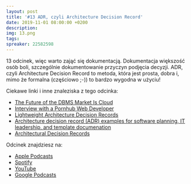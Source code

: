 ```yaml
---
layout: post
title: '#13 ADR, czyli Architecture Decision Record'
date: 2019-11-01 08:00:00 +0200
description: 
img: 13.png
tags: 
spreaker: 22582598
---
```

13 odcinek, więc warto zająć się dokumentacją. Dokumentacja większość osób boli, szczególnie dokumentowanie przyczyn podjęcia decyzji. ADR, czyli Architecture Decision Record to metoda, która jest prosta, dobra i, mimo że formalna (częściowo ;-)) to bardzo wygodna w użyciu!

Ciekawe linki i inne znaleziska z tego odcinka:

- [The Future of the DBMS Market Is Cloud](https://www.gartner.com/doc/reprints?id=1-6S5TW59&ct=190605&st=sb)
- [Interview with a Pornhub Web Developer](https://davidwalsh.name/pornhub-interview)
- [Lightweight Architecture Decision Records](https://www.thoughtworks.com/radar/techniques/lightweight-architecture-decision-records)
- [Architecture decision record (ADR) examples for software planning, IT leadership, and template documenation](https://github.com/joelparkerhenderson/architecture_decision_record)
- [Architectural Decision Records](https://adr.github.io/)


Odcinek znajdziesz na:

- [Apple Podcasts](https://podcasts.apple.com/pl/podcast/adr-czyli-architectural-decision-record/id1477067604?i=1000456242255&l=pl)
- [Spotify](https://open.spotify.com/episode/4E39rhhxpH3BUx00RNHNeo)
- [YouTube](https://www.youtube.com/watch?v=XifOUesYnHU)
- [Google Podcasts](https://podcasts.google.com/?feed=aHR0cHM6Ly9hbmNob3IuZm0vcy84NzIwMTBjL3BvZGNhc3QvcnNz&episode=NGY3ZGFiOGItNDlhMS02ZDA2LTEzN2ItYTliNTUzZjc5M2Ew)
